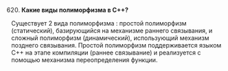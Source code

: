 620. **Какие виды полиморфизма в С++?**

Существует 2 вида полиморфизма : простой полиморфизм (статический), базирующийся на механизме раннего связывания, и сложный полиморфизм (динамический), использующий механизм позднего связывания. Простой полиморфизм поддерживается языком C++ на этапе компиляции (раннее связывание) и реализуется с помощью механизма переопределения функции.
